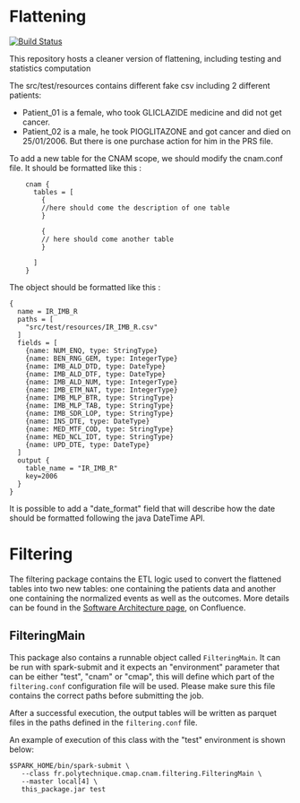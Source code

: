 # Flattening
[![Build Status](https://travis-ci.com/X-DataInitiative/SNIIRAM-flattening.svg?token=LzAm1iAXuXZzFBCrak5F&branch=master)](https://travis-ci.com/X-DataInitiative/SNIIRAM-flattening)

This repository hosts a cleaner version of flattening, including testing and statistics computation

The src/test/resources contains different fake csv including 2 different patients:
* Patient_01 is a female, who took GLICLAZIDE medicine and did not get cancer.
* Patient_02 is a male, he took PIOGLITAZONE and got cancer and died on 25/01/2006. But there is one purchase action for him in the PRS file.


To add a new table for the CNAM scope, we should modify the cnam.conf file.
It should be formatted like this : 

        cnam {
          tables = [
            {
            //here should come the description of one table
            }

            {
            // here should come another table
            }

          ]
        }
        
The object should be formatted like this :

    {
      name = IR_IMB_R
      paths = [
        "src/test/resources/IR_IMB_R.csv"
      ]
      fields = [
        {name: NUM_ENQ, type: StringType}
        {name: BEN_RNG_GEM, type: IntegerType}
        {name: IMB_ALD_DTD, type: DateType}
        {name: IMB_ALD_DTF, type: DateType}
        {name: IMB_ALD_NUM, type: IntegerType}
        {name: IMB_ETM_NAT, type: IntegerType}
        {name: IMB_MLP_BTR, type: StringType}
        {name: IMB_MLP_TAB, type: StringType}
        {name: IMB_SDR_LOP, type: StringType}
        {name: INS_DTE, type: DateType}
        {name: MED_MTF_COD, type: StringType}
        {name: MED_NCL_IDT, type: StringType}
        {name: UPD_DTE, type: DateType}
      ]
      output {
        table_name = "IR_IMB_R"
        key=2006
      }
    }
    
It is possible to add a "date_format" field that will describe how the date 
should be formatted following the java DateTime API.

# Filtering

The filtering package contains the ETL logic used to convert the flattened tables into two new tables: one containing the patients data and another one containing the normalized events as well as the outcomes. More details can be found in the [Software Architecture page](https://datainitiative.atlassian.net/wiki/display/CNAM/Software+architecture), on Confluence.

## FilteringMain

This package also contains a runnable object called `FilteringMain`. It can be run with spark-submit and it expects an "environment" parameter that can be either "test", "cnam" or "cmap", this will define which part of the `filtering.conf` configuration file will be used. Please make sure this file contains the correct paths before submitting the job. 

After a successful execution, the output tables will be written as parquet files in the paths defined in the `filtering.conf` file.

An example of execution of this class with the "test" environment is shown below:

```
$SPARK_HOME/bin/spark-submit \
   --class fr.polytechnique.cmap.cnam.filtering.FilteringMain \
   --master local[4] \
   this_package.jar test
```


